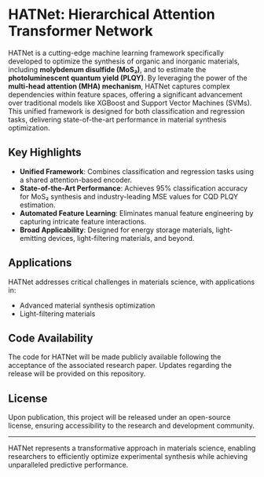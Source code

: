 # HATNet: Hierarchical Attention Transformer Network

HATNet is a cutting-edge machine learning framework specifically developed to optimize the synthesis of organic and inorganic materials, including **molybdenum disulfide (MoS₂)**, and to estimate the **photoluminescent quantum yield (PLQY)**. By leveraging the power of the **multi-head attention (MHA) mechanism**, HATNet captures complex dependencies within feature spaces, offering a significant advancement over traditional models like XGBoost and Support Vector Machines (SVMs). This unified framework is designed for both classification and regression tasks, delivering state-of-the-art performance in material synthesis optimization.

## Key Highlights

- **Unified Framework**: Combines classification and regression tasks using a shared attention-based encoder.
- **State-of-the-Art Performance**: Achieves 95% classification accuracy for MoS₂ synthesis and industry-leading MSE values for CQD PLQY estimation.
- **Automated Feature Learning**: Eliminates manual feature engineering by capturing intricate feature interactions.
- **Broad Applicability**: Designed for energy storage materials, light-emitting devices, light-filtering materials, and beyond.

## Applications

HATNet addresses critical challenges in materials science, with applications in:
- Advanced material synthesis optimization
- Light-filtering materials

## Code Availability

The code for HATNet will be made publicly available following the acceptance of the associated research paper. Updates regarding the release will be provided on this repository.

## License

Upon publication, this project will be released under an open-source license, ensuring accessibility to the research and development community.

---

HATNet represents a transformative approach in materials science, enabling researchers to efficiently optimize experimental synthesis while achieving unparalleled predictive performance.
